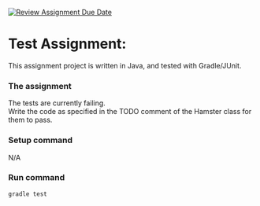 [![Review Assignment Due Date](https://classroom.github.com/assets/deadline-readme-button-22041afd0340ce965d47ae6ef1cefeee28c7c493a6346c4f15d667ab976d596c.svg)](https://classroom.github.com/a/JF5B1lYx)
# Test Assignment:
This assignment project is written in Java, and tested with Gradle/JUnit.

### The assignment
The tests are currently failing. \
Write the code as specified in the TODO comment of the Hamster class for them to pass.

### Setup command
N/A

### Run command
`gradle test`
